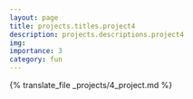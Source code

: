 ```yaml
---
layout: page
title: projects.titles.project4
description: projects.descriptions.project4
img:
importance: 3
category: fun
---
```


{% translate_file _projects/4_project.md %}
